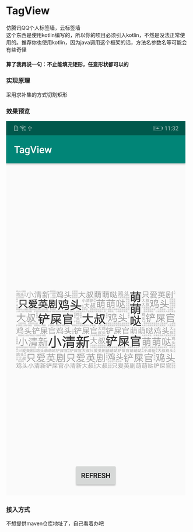 # TagView
仿腾讯QQ个人标签墙，云标签墙   
这个东西是使用kotlin编写的，所以你的项目必须引入kotlin，不然是没法正常使用的。推荐你也使用kotlin，因为java调用这个框架的话，方法名参数名等可能会有些奇怪   
#### 算了我再说一句：不止能填充矩形，任意形状都可以的
### 实现原理
采用求补集的方式切割矩形
### 效果预览
![ScreenRecord](https://github.com/Jiandanlangman/TagView/blob/master/screenshot.jpg)

### 接入方式
不想提供maven仓库地址了，自己看着办吧
